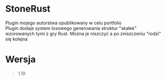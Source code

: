 # StoneRust

Plugin mojego autorstwa opublikowany w celu portfolio  
Plugin dodaje system losowego generowania struktur "skałek" wzorowanych tymi z gry Rust.
Można je niszczyć a po zniszczeniu "rodzi" się kolejna

# Wersja
> 1.19

